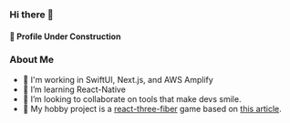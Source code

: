 ### Hi there 👋

#### 🚧 Profile Under Construction

### About Me

- 📲 I'm working in SwiftUI, Next.js, and AWS Amplify
- 🌱 I’m learning React-Native
- 👯 I’m looking to collaborate on tools that make devs smile.
- 👾 My hobby project is a [react-three-fiber](https://github.com/pmndrs/react-three-fiber) game based on [this article](https://dev.to/flagrede/making-a-2d-rpg-game-with-react-tree-fiber-4af1).
